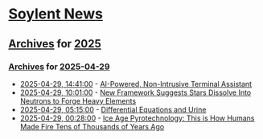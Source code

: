 # [Soylent News](../../../README.md)

## [Archives](../../index.md) for [2025](../index.md)

### [Archives](../../index.md) for [2025-04-29](index.md)

* [2025-04-29, 14:41:00](https://soylentnews.org/article.pl?sid=25/04/29/0824210&from=rss) - [AI-Powered, Non-Intrusive Terminal Assistant ](https://soylentnews.org/article.pl?sid=25/04/29/0824210&from=rss)
* [2025-04-29, 10:01:00](https://soylentnews.org/article.pl?sid=25/04/29/0655255&from=rss) - [New Framework Suggests Stars Dissolve Into Neutrons to Forge Heavy Elements](https://soylentnews.org/article.pl?sid=25/04/29/0655255&from=rss)
* [2025-04-29, 05:15:00](https://soylentnews.org/article.pl?sid=25/04/28/0428200&from=rss) - [Differential Equations and Urine](https://soylentnews.org/article.pl?sid=25/04/28/0428200&from=rss)
* [2025-04-29, 00:28:00](https://soylentnews.org/article.pl?sid=25/04/28/0420232&from=rss) - [Ice Age Pyrotechnology: This is How Humans Made Fire Tens of Thousands of Years Ago](https://soylentnews.org/article.pl?sid=25/04/28/0420232&from=rss)
